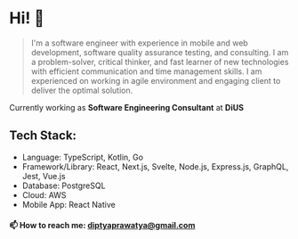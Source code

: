 # Hi! 👋

<!--
**diptya-prawatya/diptya-prawatya** is a ✨ _special_ ✨ repository because its `README.md` (this file) appears on your GitHub profile.

Here are some ideas to get you started:

- 🔭 I’m currently working on ...
- 🌱 I’m currently learning ...
- 👯 I’m looking to collaborate on ...
- 🤔 I’m looking for help with ...
- 💬 Ask me about ...
- 📫 How to reach me: ...
- 😄 Pronouns: ...
- ⚡ Fun fact: ...
-->

> I'm a software engineer with experience in mobile and web development, software quality assurance testing, and consulting. I am a problem-solver, critical thinker, and fast learner of new technologies with efficient communication and time management skills. I am experienced on working in agile environment and engaging client to deliver the optimal solution.

Currently working as **Software Engineering Consultant** at **DiUS**

## Tech Stack:
- Language: TypeScript, Kotlin, Go
- Framework/Library: React, Next.js, Svelte, Node.js, Express.js, GraphQL, Jest, Vue.js
- Database: PostgreSQL
- Cloud: AWS
- Mobile App: React Native

#### 📫 How to reach me: diptyaprawatya@gmail.com
